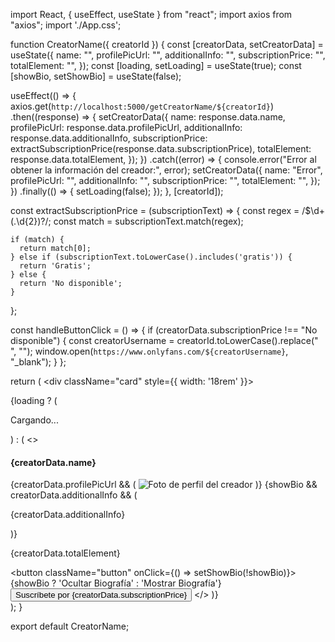 import React, { useEffect, useState } from "react";
import axios from "axios";
import './App.css';

function CreatorName({ creatorId }) {
  const [creatorData, setCreatorData] = useState({
    name: "",
    profilePicUrl: "",
    additionalInfo: "",
    subscriptionPrice: "",
    totalElement: "", 
  });
  const [loading, setLoading] = useState(true);
  const [showBio, setShowBio] = useState(false);

  useEffect(() => {
    axios.get(`http://localhost:5000/getCreatorName/${creatorId}`)
      .then((response) => {
        setCreatorData({
          name: response.data.name,
          profilePicUrl: response.data.profilePicUrl,
          additionalInfo: response.data.additionalInfo,
          subscriptionPrice: extractSubscriptionPrice(response.data.subscriptionPrice),
          totalElement: response.data.totalElement,
        });
      })
      .catch((error) => {
        console.error("Error al obtener la información del creador:", error);
        setCreatorData({
          name: "Error",
          profilePicUrl: "",
          additionalInfo: "",
          subscriptionPrice: "",
          totalElement: "", 
        });
      })
      .finally(() => {
        setLoading(false);
      });
  }, [creatorId]);

  const extractSubscriptionPrice = (subscriptionText) => {
    const regex = /\$\d+(\.\d{2})?/;
    const match = subscriptionText.match(regex);

    if (match) {
      return match[0];
    } else if (subscriptionText.toLowerCase().includes('gratis')) {
      return 'Gratis';
    } else {
      return 'No disponible';
    }
  };

  const handleButtonClick = () => {
    if (creatorData.subscriptionPrice !== "No disponible") {
      const creatorUsername = creatorId.toLowerCase().replace(" ", "");
      window.open(`https://www.onlyfans.com/${creatorUsername}`, "_blank");
    }
  };

  return (
    <div className="card" style={{ width: '18rem' }}>
      <div className="card-body">
        {loading ? (
          <p className="card-text">Cargando...</p>
        ) : (
          <>
            <h4 className="card-title">{creatorData.name}</h4>
            {creatorData.profilePicUrl && (
              <img src={creatorData.profilePicUrl} alt="Foto de perfil del creador" className="card-img-top" />
            )}
            {showBio && creatorData.additionalInfo && (
              <p className="card-text">{creatorData.additionalInfo}</p>
            )}
            <p className="card-text">{creatorData.totalElement}</p> 
            <button className="button" onClick={() => setShowBio(!showBio)}>
              {showBio ? 'Ocultar Biografía' : 'Mostrar Biografía'}
            </button>
            <button
              className="button"
              onClick={handleButtonClick}
            >
              Suscríbete por {creatorData.subscriptionPrice}
            </button>
          </>
        )}
      </div>
    </div>
  );
}

export default CreatorName;